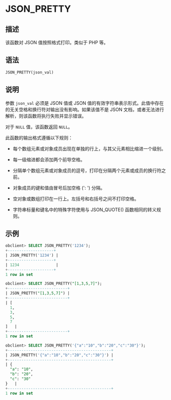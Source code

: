 # JSON_PRETTY

## 描述

该函数对 JSON 值按照格式打印。类似于 PHP 等。

## 语法

```sql
JSON_PRETTY(json_val)
```

## 说明

参数 `json_val` 必须是 JSON 值或 JSON 值的有效字符串表示形式。此值中存在的无关空格和换行符对输出没有影响。如果该值不是 JSON 文档，或者无法进行解析，则该函数将执行失败并显示错误。

对于 `NULL` 值，该函数返回 `NULL`。

此函数的输出格式遵循以下规则：

* 每个数组元素或对象成员出现在单独的行上，与其父元素相比缩进一个级别。

* 每一级缩进都会添加两个前导空格。

* 分隔单个数组元素或对象成员的逗号，打印在分隔两个元素或成员的换行符之前。

* 对象成员的键和值由冒号后加空格 (': ') 分隔。

* 空对象或数组打印在一行上。左括号和右括号之间不打印空格。

* 字符串标量和键名中的特殊字符使用与 JSON_QUOTE() 函数相同的转义规则。

## 示例

```sql
obclient> SELECT JSON_PRETTY('1234');
+--------------------+
| JSON_PRETTY('1234') |
+--------------------+
| 1234                |
+--------------------+
1 row in set

obclient> SELECT JSON_PRETTY("[1,3,5,7]");
+--------------------------+
| JSON_PRETTY("[1,3,5,7]") |
+--------------------------+
| [
  1,
  3,
  5,
  7
]   |
+--------------------------+
1 row in set

obclient> SELECT JSON_PRETTY('{"a":"10","b":"20","c":"30"}');
+---------------------------------------------+
| JSON_PRETTY('{"a":"10","b":"20","c":"30"}') |
+---------------------------------------------+
| {
  "a": "10",
  "b": "20",
  "c": "30"
}   |
+---------------------------------------------+
1 row in set
```

